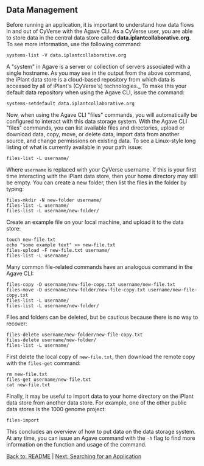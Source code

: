 ## Data Management

Before running an application, it is important to understand how data flows in and out of CyVerse with the Agave CLI.
As a CyVerse user, you are able to store data in the central data store called **data.iplantcollaborative.org**.
To see more information, use the following command:

```systems-list -V data.iplantcollaborative.org```

A "system" in Agave is a server or collection of servers associated with a single hostname.
As you may see in the output from the above command, the iPlant data store is a cloud-based repository from which data is accessed by all of iPlant's (CyVerse's) technologies._
To make this your default data repository when using the Agave CLI, issue the command:

```systems-setdefault data.iplantcollaborative.org```

Now, when using the Agave CLI "files" commands, you will automatically be configured to interact with this data storage system.
With the Agave CLI "files" commands, you can list available files and directories, upload or download data, copy, move, or delete data, import data from another source, and change permissions on existing data.
To see a Linux-style long listing of what is currently available in your path issue:

```files-list -L username/```


Where `username` is replaced with your CyVerse username.
If this is your first time interacting with the iPlant data store, then your home directory may still be empty.
You can create a new folder, then list the files in the folder by typing:

```
files-mkdir -N new-folder username/
files-list -L username/
files-list -L username/new-folder/
```

Create an example file on your local machine, and upload it to the data store:

```
touch new-file.txt
echo "some example text" >> new-file.txt
files-upload -F new-file.txt username/
files-list -L username/
```

Many common file-related commands have an analogous command in the Agave CLI:

```
files-copy -D username/new-file-copy.txt username/new-file.txt
files-move -D username/new-folder/new-file-copy.txt username/new-file-copy.txt
files-list -L username/
files-list -L username/new-folder/
```

Files and folders can be deleted, but be cautious because there is no way to recover:

```
files-delete username/new-folder/new-file-copy.txt
files-delete username/new-folder/
files-list -L username/
```

First delete the local copy of `new-file.txt`, then download the remote copy with the `files-get` command:

```
rm new-file.txt
files-get username/new-file.txt
cat new-file.txt
```

Finally, it may be useful to import data to your home directory on the iPlant data store from another data store.
For example, one of the other public data stores is the 1000 genome project:

```
files-import
```

This concludes an overview of how to put data on the data storage system. At any time, you can issue an Agave command with the `-h` flag to find more information on the function and usage of the command.

[Back to: README](../README.md) | [Next: Searching for an Application](searching_apps.md)
